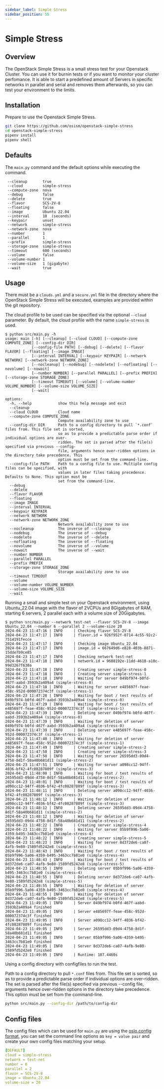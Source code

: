 ```yaml
---
sidebar_label: Simple Stress
sidebar_position: 55
---
```


# Simple Stress

## Overview
The OpenStack Simple Stress is a small stress test for your Openstack Cluster. You can use it for burnin tests or if you want to monitor your cluster perfomance.
It is able to start a predefined amount of Servers in specific networks in parallel and serial and removes them afterwards, so you can test your environment to the limits.

## Installation
Prepare to use the Openstack Simple Stress.

```bash
git clone https://github.com/osism/openstack-simple-stress
cd openstack-simple-stress
pipenv install
pipenv shell
```

## Defaults

The `main.py` command and the default options while executing the command.

```text
 --cleanup       true
 --cloud         simple-stress
 --compute-zone  nova
 --debug         false
 --delete        true
 --flavor        SCS-2V-8
 --floating      false
 --image         Ubuntu 22.04
 --interval      10  (seconds)
 --keypair       unset
 --network       simple-stress
 --network-zone  nova
 --number        1
 --parallel      1
 --prefix        simple-stress
 --storage-zone  simple-stress
 --timeout       600 (seconds)
 --volume        false
 --volume-number 1
 --volume-size   1 (gigabyte)
 --wait          true
```

## Usage

There must be a `clouds.yml` and a `secure.yml` file in the directory where the OpenStack Simple Stress will be executed, examples are provided within the git repository.

The cloud profile to be used can be specified via the optional `--cloud` parameter. By default, the cloud profile with the name `simple-stress` is used.

```console
$ python src/main.py -h
usage: main [-h] [--cleanup] [--cloud CLOUD] [--compute-zone COMPUTE_ZONE] [--config-dir DIR]
            [--config-file PATH] [--debug] [--delete] [--flavor FLAVOR] [--floating] [--image IMAGE]
            [--interval INTERVAL] [--keypair KEYPAIR] [--network NETWORK] [--network-zone NETWORK_ZONE]
            [--nocleanup] [--nodebug] [--nodelete] [--nofloating] [--novolume] [--nowait]
            [--number NUMBER] [--parallel PARALLEL] [--prefix PREFIX] [--storage-zone STORAGE_ZONE]
            [--timeout TIMEOUT] [--volume] [--volume-number VOLUME_NUMBER] [--volume-size VOLUME_SIZE]
            [--wait]

options:
  -h, --help            show this help message and exit
  --cleanup
  --cloud CLOUD         Cloud name
  --compute-zone COMPUTE_ZONE
                        Compute availability zone to use
  --config-dir DIR      Path to a config directory to pull `*.conf` files from. This file set is sorted,
                        so as to provide a predictable parse order if individual options are over-
                        ridden. The set is parsed after the file(s) specified via previous --config-
                        file, arguments hence over-ridden options in the directory take precedence. This
                        option must be set from the command-line.
  --config-file PATH    Path to a config file to use. Multiple config files can be specified, with
                        values in later files taking precedence. Defaults to None. This option must be
                        set from the command-line.
  --debug
  --delete
  --flavor FLAVOR
  --floating
  --image IMAGE
  --interval INTERVAL
  --keypair KEYPAIR
  --network NETWORK
  --network-zone NETWORK_ZONE
                        Network availability zone to use
  --nocleanup           The inverse of --cleanup
  --nodebug             The inverse of --debug
  --nodelete            The inverse of --delete
  --nofloating          The inverse of --floating
  --novolume            The inverse of --volume
  --nowait              The inverse of --wait
  --number NUMBER
  --parallel PARALLEL
  --prefix PREFIX
  --storage-zone STORAGE_ZONE
                        Storage availability zone to use
  --timeout TIMEOUT
  --volume
  --volume-number VOLUME_NUMBER
  --volume-size VOLUME_SIZE
  --wait
```

Running a small and simple test on your Openstack environment, using Ubuntu_22.04 image with the flavor of 2VCPUs and 8Gigabytes of RAM, starting 6 servers, 2 parallel each with a volume size of 20Gigabytes.

```console
$ python src/main.py --network test-net --flavor SCS-2V-8 --image Ubuntu_22.04 --number 6 --parallel 2 --volume-size 20
2024-04-23 11:47:16 | INFO     | Checking flavor SCS-2V-8
2024-04-23 11:47:17 | INFO     | flavor.id = 926f952f-0714-4c55-92c2-7514191fecce
2024-04-23 11:47:17 | INFO     | Checking image Ubuntu_22.04
2024-04-23 11:47:17 | INFO     | image.id = 667649d6-e828-403b-8871-15dde7b9ce85
2024-04-23 11:47:17 | INFO     | Checking network test-net
2024-04-23 11:47:18 | INFO     | network.id = 9688192e-11dd-4618-a18c-99d3267f630a
2024-04-23 11:47:18 | INFO     | Creating server simple-stress-0
2024-04-23 11:47:18 | INFO     | Creating server simple-stress-1
2024-04-23 11:47:18 | INFO     | Waiting for server 049bf974-b0fd-467f-aabd-3593b2a409a4 (simple-stress-0)
2024-04-23 11:47:18 | INFO     | Waiting for server e485697f-feae-458c-952d-000072374c3f (simple-stress-1)
2024-04-23 11:47:28 | INFO     | Waiting for boot / test results of 049bf974-b0fd-467f-aabd-3593b2a409a4 (simple-stress-0)
2024-04-23 11:47:29 | INFO     | Waiting for boot / test results of e485697f-feae-458c-952d-000072374c3f (simple-stress-1)
2024-04-23 11:47:39 | INFO     | Deleting server 049bf974-b0fd-467f-aabd-3593b2a409a4 (simple-stress-0)
2024-04-23 11:47:39 | INFO     | Waiting for deletion of server 049bf974-b0fd-467f-aabd-3593b2a409a4 (simple-stress-0)
2024-04-23 11:47:39 | INFO     | Deleting server e485697f-feae-458c-952d-000072374c3f (simple-stress-1)
2024-04-23 11:47:40 | INFO     | Waiting for deletion of server e485697f-feae-458c-952d-000072374c3f (simple-stress-1)
2024-04-23 11:47:49 | INFO     | Creating server simple-stress-2
2024-04-23 11:47:50 | INFO     | Creating server simple-stress-3
2024-04-23 11:47:50 | INFO     | Waiting for server 26595dd3-09d4-4758-8d1f-58a40b681d11 (simple-stress-2)
2024-04-23 11:47:51 | INFO     | Waiting for server a098cc12-94ff-4036-bf42-4fc08287809f (simple-stress-3)
2024-04-23 11:48:00 | INFO     | Waiting for boot / test results of 26595dd3-09d4-4758-8d1f-58a40b681d11 (simple-stress-2)
2024-04-23 11:48:01 | INFO     | Waiting for boot / test results of a098cc12-94ff-4036-bf42-4fc08287809f (simple-stress-3)
2024-04-23 11:48:11 | INFO     | Deleting server a098cc12-94ff-4036-bf42-4fc08287809f (simple-stress-3)
2024-04-23 11:48:12 | INFO     | Waiting for deletion of server a098cc12-94ff-4036-bf42-4fc08287809f (simple-stress-3)
2024-04-23 11:48:12 | INFO     | Deleting server 26595dd3-09d4-4758-8d1f-58a40b681d11 (simple-stress-2)
2024-04-23 11:48:12 | INFO     | Waiting for deletion of server 26595dd3-09d4-4758-8d1f-58a40b681d11 (simple-stress-2)
2024-04-23 11:48:22 | INFO     | Creating server simple-stress-4
2024-04-23 11:48:22 | INFO     | Waiting for server 05b9f996-5a06-4359-b495-3463cc7b81e0 (simple-stress-4)
2024-04-23 11:48:22 | INFO     | Creating server simple-stress-5
2024-04-23 11:48:23 | INFO     | Waiting for server 8d372de6-ca07-4afb-9e80-1589fd5242e8 (simple-stress-5)
2024-04-23 11:48:43 | INFO     | Waiting for boot / test results of 05b9f996-5a06-4359-b495-3463cc7b81e0 (simple-stress-4)
2024-04-23 11:48:43 | INFO     | Waiting for boot / test results of 8d372de6-ca07-4afb-9e80-1589fd5242e8 (simple-stress-5)
2024-04-23 11:48:55 | INFO     | Deleting server 05b9f996-5a06-4359-b495-3463cc7b81e0 (simple-stress-4)
2024-04-23 11:48:55 | INFO     | Deleting server 8d372de6-ca07-4afb-9e80-1589fd5242e8 (simple-stress-5)
2024-04-23 11:48:55 | INFO     | Waiting for deletion of server 05b9f996-5a06-4359-b495-3463cc7b81e0 (simple-stress-4)
2024-04-23 11:48:55 | INFO     | Waiting for deletion of server 8d372de6-ca07-4afb-9e80-1589fd5242e8 (simple-stress-5)
2024-04-23 11:49:05 | INFO     | Server 049bf974-b0fd-467f-aabd-3593b2a409a4 finished
2024-04-23 11:49:05 | INFO     | Server e485697f-feae-458c-952d-000072374c3f finished
2024-04-23 11:49:05 | INFO     | Server a098cc12-94ff-4036-bf42-4fc08287809f finished
2024-04-23 11:49:05 | INFO     | Server 26595dd3-09d4-4758-8d1f-58a40b681d11 finished
2024-04-23 11:49:05 | INFO     | Server 05b9f996-5a06-4359-b495-3463cc7b81e0 finished
2024-04-23 11:49:05 | INFO     | Server 8d372de6-ca07-4afb-9e80-1589fd5242e8 finished
2024-04-23 11:49:05 | INFO     | Runtime: 107.4460s
```

Using a config directory with configfiles to run the test.

Path to a config directory to pull `*.conf` files from. This file set is sorted,
so as to provide a predictable parse order if individual options are over-ridden.
The set is parsed after the file(s) specified via previous --config file,
arguments hence over-ridden options in the directory take precedence. This
option must be set from the command-line.


```bash
python src/main.py --config-dir /path/to/config-dir
```

## Config files

The config files which can be used for `main.py` are using the [oslo.config format](https://docs.openstack.org/oslo.config/latest/configuration/quickstart.html), you can set the command line options as `key = value pair` and create your own config files matching your setup.

```yaml title="mytest.conf"
[DEFAULT]
cloud = simple-stress
network = test-net
number = 6
parallel = 2
flavor = SCS-2V-8
image = Ubuntu_22.04
volume-size = 20
```


